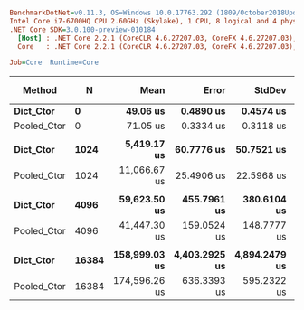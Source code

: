 ``` ini

BenchmarkDotNet=v0.11.3, OS=Windows 10.0.17763.292 (1809/October2018Update/Redstone5)
Intel Core i7-6700HQ CPU 2.60GHz (Skylake), 1 CPU, 8 logical and 4 physical cores
.NET Core SDK=3.0.100-preview-010184
  [Host] : .NET Core 2.2.1 (CoreCLR 4.6.27207.03, CoreFX 4.6.27207.03), 64bit RyuJIT
  Core   : .NET Core 2.2.1 (CoreCLR 4.6.27207.03, CoreFX 4.6.27207.03), 64bit RyuJIT

Job=Core  Runtime=Core  

```
|      Method |     N |          Mean |         Error |        StdDev | Ratio | RatioSD | Gen 0/1k Op | Gen 1/1k Op | Gen 2/1k Op | Allocated Memory/Op |
|------------ |------ |--------------:|--------------:|--------------:|------:|--------:|------------:|------------:|------------:|--------------------:|
|   **Dict_Ctor** |     **0** |      **49.06 us** |     **0.4890 us** |     **0.4574 us** |  **1.00** |    **0.00** |    **114.6240** |           **-** |           **-** |           **352.27 KB** |
| Pooled_Ctor |     0 |      71.05 us |     0.3334 us |     0.3118 us |  1.45 |    0.01 |    126.0986 |           - |           - |           387.49 KB |
|             |       |               |               |               |       |         |             |             |             |                     |
|   **Dict_Ctor** |  **1024** |   **5,419.17 us** |    **60.7776 us** |    **50.7521 us** |  **1.00** |    **0.00** |  **44203.1250** |           **-** |           **-** |        **136573.38 KB** |
| Pooled_Ctor |  1024 |  11,066.67 us |    25.4906 us |    22.5968 us |  2.04 |    0.02 |    125.0000 |           - |           - |           387.49 KB |
|             |       |               |               |               |       |         |             |             |             |                     |
|   **Dict_Ctor** |  **4096** |  **59,623.50 us** |   **455.7961 us** |   **380.6104 us** |  **1.00** |    **0.00** | **166800.0000** | **166800.0000** | **166800.0000** |        **599908.36 KB** |
| Pooled_Ctor |  4096 |  41,447.30 us |   159.0524 us |   148.7777 us |  0.70 |    0.00 |     76.9231 |           - |           - |           387.49 KB |
|             |       |               |               |               |       |         |             |             |             |                     |
|   **Dict_Ctor** | **16384** | **158,999.03 us** | **4,403.2925 us** | **4,894.2479 us** |  **1.00** |    **0.00** | **563333.3333** | **563333.3333** | **563333.3333** |       **2160550.76 KB** |
| Pooled_Ctor | 16384 | 174,596.26 us |   636.3393 us |   595.2322 us |  1.10 |    0.04 |           - |           - |           - |           387.49 KB |
